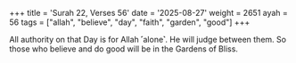 +++
title = 'Surah 22, Verses 56'
date = '2025-08-27'
weight = 2651
ayah = 56
tags = ["allah", "believe", "day", "faith", "garden", "good"]
+++

All authority on that Day is for Allah ˹alone˺. He will judge between them. So those who believe and do good will be in the Gardens of Bliss.